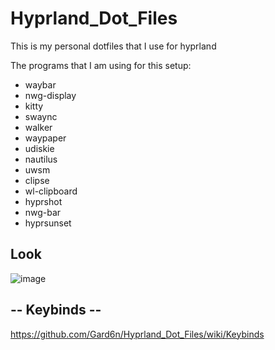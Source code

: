 # Hyprland_Dot_Files
This is my personal dotfiles that I use for hyprland 


The programs that I am using for this setup:

- waybar
- nwg-display
- kitty
- swaync
- walker
- waypaper
- udiskie
- nautilus
- uwsm
- clipse
- wl-clipboard
- hyprshot
- nwg-bar
- hyprsunset


## Look
![image](https://github.com/user-attachments/assets/f61433b5-8d7d-4fb6-b6f1-eaefd5ba654b)


## -- Keybinds --

https://github.com/Gard6n/Hyprland_Dot_Files/wiki/Keybinds

